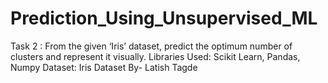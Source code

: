 # Prediction_Using_Unsupervised_ML
Task 2 : From the given ‘Iris’ dataset, predict the optimum number of clusters and represent it visually.
Libraries Used: Scikit Learn, Pandas, Numpy
Dataset: Iris Dataset
By- Latish Tagde
